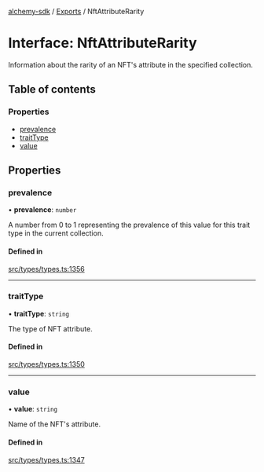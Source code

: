 [alchemy-sdk](../README.md) / [Exports](../modules.md) / NftAttributeRarity

# Interface: NftAttributeRarity

Information about the rarity of an NFT's attribute in the specified collection.

## Table of contents

### Properties

- [prevalence](NftAttributeRarity.md#prevalence)
- [traitType](NftAttributeRarity.md#traittype)
- [value](NftAttributeRarity.md#value)

## Properties

### prevalence

• **prevalence**: `number`

A number from 0 to 1 representing the prevalence of this value for this
trait type in the current collection.

#### Defined in

[src/types/types.ts:1356](https://github.com/alchemyplatform/alchemy-sdk-js/blob/f2b072e/src/types/types.ts#L1356)

___

### traitType

• **traitType**: `string`

The type of NFT attribute.

#### Defined in

[src/types/types.ts:1350](https://github.com/alchemyplatform/alchemy-sdk-js/blob/f2b072e/src/types/types.ts#L1350)

___

### value

• **value**: `string`

Name of the NFT's attribute.

#### Defined in

[src/types/types.ts:1347](https://github.com/alchemyplatform/alchemy-sdk-js/blob/f2b072e/src/types/types.ts#L1347)
